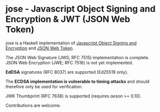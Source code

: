 # jose - Javascript Object Signing and Encryption & JWT (JSON Web Token)

jose is a Haskell implementation of [Javascript Object Signing and
Encryption](https://datatracker.ietf.org/wg/jose/) and [JSON Web
Token](https://tools.ietf.org/html/rfc7519).

The JSON Web Signature (JWS; RFC 7515) implementation is complete.
JSON Web Encryption (JWE; RFC 7516) is not yet implemented.

**EdDSA** signatures (RFC 8037) are supported (Ed25519 only).

The **ECDSA implementation is vulnerable to timing attacks** and
should therefore only be used for verification.

JWK Thumbprint (RFC 7638) is supported (requires *aeson* >= 0.10).

Contributions are welcome.
